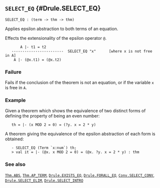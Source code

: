 ## `SELECT_EQ` {#Drule.SELECT_EQ}


```
SELECT_EQ : (term -> thm -> thm)
```



Applies epsilon abstraction to both terms of an equation.


Effects the extensionality of the epsilon operator `@`.
    
           A |- t1 = t2
       ------------------------  SELECT_EQ "x"      [where x is not free in A]
        A |- (@x.t1) = (@x.t2)
    



### Failure

Fails if the conclusion of the theorem is not an equation, or if the
variable `x` is free in `A`.

### Example

Given a theorem which shows the equivalence of two distinct forms of
defining the property of being an even number:
    
       th = |- (x MOD 2 = 0) = (?y. x = 2 * y)
    
A theorem giving the equivalence of the epsilon abstraction of each
form is obtained:
    
       - SELECT_EQ (Term `x:num`) th;
       > val it = |- (@x. x MOD 2 = 0) = (@x. ?y. x = 2 * y) : thm
    



### See also

[`Thm.ABS`](#Thm.ABS), [`Thm.AP_TERM`](#Thm.AP_TERM), [`Drule.EXISTS_EQ`](#Drule.EXISTS_EQ), [`Drule.FORALL_EQ`](#Drule.FORALL_EQ), [`Conv.SELECT_CONV`](#Conv.SELECT_CONV), [`Drule.SELECT_ELIM`](#Drule.SELECT_ELIM), [`Drule.SELECT_INTRO`](#Drule.SELECT_INTRO)

